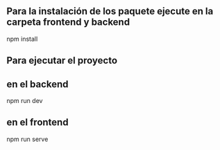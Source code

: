 ## Para la instalación de los paquete ejecute en la carpeta frontend y backend

npm install

## Para ejecutar el proyecto 

## en el backend
npm run dev

## en el frontend
npm run serve
